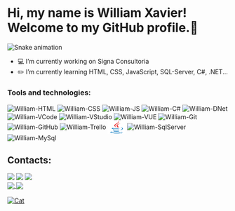 <h1> Hi, my name is William Xavier! Welcome to my GitHub profile.👋</h1>


![Snake animation](https://github.com/willxavie/willxavie/blob/output/github-contribution-grid-snake.svg)
<br>

- 💻 I’m currently working on Signa Consultoria
- ✏️ I’m currently learning HTML, CSS, JavaScript, SQL-Server, C#, .NET...
<div>
<div>
<h3>Tools and technologies:</h3>
<div style="display: inline-block">
<img align="center" alt="William-HTML" height="40" width="50" src="https://cdn.jsdelivr.net/gh/devicons/devicon/icons/html5/html5-original.svg" />
<img align="center" alt="William-CSS" height="40" width="50" src="https://cdn.jsdelivr.net/gh/devicons/devicon/icons/css3/css3-original.svg" />
<img align="center" alt="William-JS" height="40" width="50" src="https://cdn.jsdelivr.net/gh/devicons/devicon/icons/javascript/javascript-original.svg" />
<img align="center" alt="William-C#" height="40" width="50" src="https://cdn.jsdelivr.net/gh/devicons/devicon/icons/csharp/csharp-original.svg" />
<img align="center" alt="William-DNet" height="40" width="50" src="https://cdn.jsdelivr.net/gh/devicons/devicon/icons/dotnetcore/dotnetcore-original.svg" />
<img align="center" alt="William-VCode" height="40" width="50" src="https://cdn.jsdelivr.net/gh/devicons/devicon/icons/vscode/vscode-original.svg" />
<img align="center" alt="William-VStudio" height="40" width="50" src="https://cdn.jsdelivr.net/gh/devicons/devicon/icons/visualstudio/visualstudio-plain.svg" />
<img align="center" alt="William-VUE" height="40" width="50" src="https://cdn.jsdelivr.net/gh/devicons/devicon/icons/vuejs/vuejs-original.svg" />
<img align="center" alt="William-Git" height="40" width="50" src="https://cdn.jsdelivr.net/gh/devicons/devicon/icons/git/git-original.svg" />
<img align="center" alt="William-GitHub" height="40" width="50" src="https://cdn.jsdelivr.net/gh/devicons/devicon/icons/github/github-original.svg" />
<img align="center" alt="William-Trello" height="40" width="50" src="https://cdn.jsdelivr.net/gh/devicons/devicon/icons/trello/trello-plain.svg" />
<img align="center" alt="William-Java" height="30" width="40" src="https://raw.githubusercontent.com/devicons/devicon/master/icons/java/java-original.svg">    
<img align="center" alt="William-SqlServer" height="40" width="50" src="https://cdn.jsdelivr.net/gh/devicons/devicon/icons/microsoftsqlserver/microsoftsqlserver-plain.svg" />
<img align="center" alt="William-MySql" height="40" width="50" src="https://cdn.jsdelivr.net/gh/devicons/devicon/icons/mysql/mysql-original.svg" />
</div>
    
<h2>Contacts:</h2>  
<a href = "mailto:williamdsx@gmail.com"><img src="https://img.shields.io/badge/Gmail-D14836?style=for-the-badge&logo=gmail&logoColor=white" target="_blank"></a>
<a href="https://www.linkedin.com/in/william-dos-santos-xavier-de-moraes-313abb66/" target="_blank"><img src="https://img.shields.io/badge/-LinkedIn-%230077B5?style=for-the-badge&logo=linkedin&logoColor=white" target="_blank"></a>
<a href="https://www.instagram.com/willxavie/" target="_blank"><img src="https://img.shields.io/badge/-Instagram-%23E4405F?style=for-the-badge&logo=instagram&logoColor=white" target="_blank"></a> 
 
<div>    
<a href="https://github.com/willxavie">
<img height="180em" align="center" src="https://github-readme-stats.vercel.app/api?username=willxavie&show_icons=true&theme=react&include_all_commits=true&count_private=true"/>
<img height="180em"  align="center" src="https://github-readme-stats.vercel.app/api/top-langs/?username=willxavie&layout=compact&langs_count=7&theme=react" /> 
</div>
    
<br>
  


<img alt="Cat" src="https://c.tenor.com/rMxNr07CxSMAAAAC/cat-crazy-cat.gif" />
</div>
